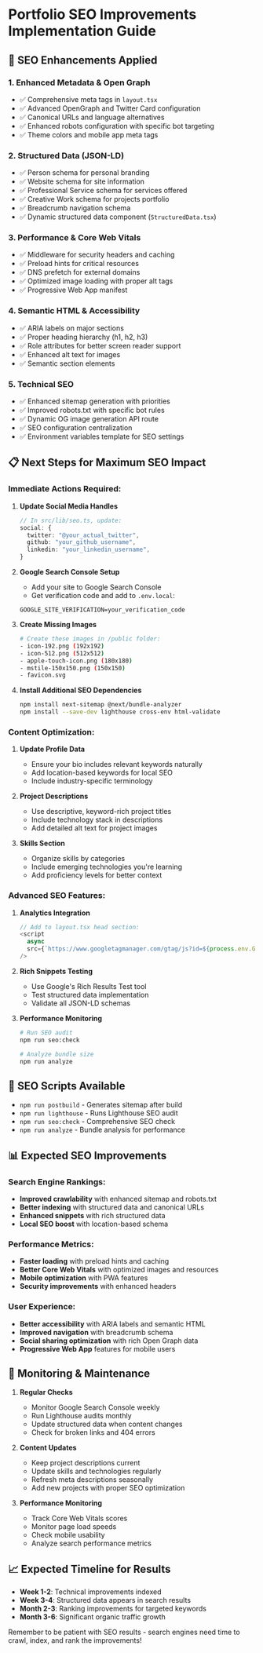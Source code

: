 # Portfolio SEO Improvements Implementation Guide

## 🚀 SEO Enhancements Applied

### 1. **Enhanced Metadata & Open Graph**

- ✅ Comprehensive meta tags in `layout.tsx`
- ✅ Advanced OpenGraph and Twitter Card configuration
- ✅ Canonical URLs and language alternatives
- ✅ Enhanced robots configuration with specific bot targeting
- ✅ Theme colors and mobile app meta tags

### 2. **Structured Data (JSON-LD)**

- ✅ Person schema for personal branding
- ✅ Website schema for site information
- ✅ Professional Service schema for services offered
- ✅ Creative Work schema for projects portfolio
- ✅ Breadcrumb navigation schema
- ✅ Dynamic structured data component (`StructuredData.tsx`)

### 3. **Performance & Core Web Vitals**

- ✅ Middleware for security headers and caching
- ✅ Preload hints for critical resources
- ✅ DNS prefetch for external domains
- ✅ Optimized image loading with proper alt tags
- ✅ Progressive Web App manifest

### 4. **Semantic HTML & Accessibility**

- ✅ ARIA labels on major sections
- ✅ Proper heading hierarchy (h1, h2, h3)
- ✅ Role attributes for better screen reader support
- ✅ Enhanced alt text for images
- ✅ Semantic section elements

### 5. **Technical SEO**

- ✅ Enhanced sitemap generation with priorities
- ✅ Improved robots.txt with specific bot rules
- ✅ Dynamic OG image generation API route
- ✅ SEO configuration centralization
- ✅ Environment variables template for SEO settings

## 📋 Next Steps for Maximum SEO Impact

### Immediate Actions Required:

1. **Update Social Media Handles**

   ```typescript
   // In src/lib/seo.ts, update:
   social: {
     twitter: "@your_actual_twitter",
     github: "your_github_username",
     linkedin: "your_linkedin_username",
   }
   ```

2. **Google Search Console Setup**

   - Add your site to Google Search Console
   - Get verification code and add to `.env.local`:

   ```
   GOOGLE_SITE_VERIFICATION=your_verification_code
   ```

3. **Create Missing Images**

   ```bash
   # Create these images in /public folder:
   - icon-192.png (192x192)
   - icon-512.png (512x512)
   - apple-touch-icon.png (180x180)
   - mstile-150x150.png (150x150)
   - favicon.svg
   ```

4. **Install Additional SEO Dependencies**
   ```bash
   npm install next-sitemap @next/bundle-analyzer
   npm install --save-dev lighthouse cross-env html-validate
   ```

### Content Optimization:

1. **Update Profile Data**

   - Ensure your bio includes relevant keywords naturally
   - Add location-based keywords for local SEO
   - Include industry-specific terminology

2. **Project Descriptions**

   - Use descriptive, keyword-rich project titles
   - Include technology stack in descriptions
   - Add detailed alt text for project images

3. **Skills Section**
   - Organize skills by categories
   - Include emerging technologies you're learning
   - Add proficiency levels for better context

### Advanced SEO Features:

1. **Analytics Integration**

   ```typescript
   // Add to layout.tsx head section:
   <script
     async
     src={`https://www.googletagmanager.com/gtag/js?id=${process.env.GOOGLE_ANALYTICS_ID}`}
   />
   ```

2. **Rich Snippets Testing**

   - Use Google's Rich Results Test tool
   - Test structured data implementation
   - Validate all JSON-LD schemas

3. **Performance Monitoring**

   ```bash
   # Run SEO audit
   npm run seo:check

   # Analyze bundle size
   npm run analyze
   ```

## 🔧 SEO Scripts Available

- `npm run postbuild` - Generates sitemap after build
- `npm run lighthouse` - Runs Lighthouse SEO audit
- `npm run seo:check` - Comprehensive SEO check
- `npm run analyze` - Bundle analysis for performance

## 📊 Expected SEO Improvements

### Search Engine Rankings:

- **Improved crawlability** with enhanced sitemap and robots.txt
- **Better indexing** with structured data and canonical URLs
- **Enhanced snippets** with rich structured data
- **Local SEO boost** with location-based schema

### Performance Metrics:

- **Faster loading** with preload hints and caching
- **Better Core Web Vitals** with optimized images and resources
- **Mobile optimization** with PWA features
- **Security improvements** with enhanced headers

### User Experience:

- **Better accessibility** with ARIA labels and semantic HTML
- **Improved navigation** with breadcrumb schema
- **Social sharing optimization** with rich Open Graph data
- **Progressive Web App** features for mobile users

## 🎯 Monitoring & Maintenance

1. **Regular Checks**

   - Monitor Google Search Console weekly
   - Run Lighthouse audits monthly
   - Update structured data when content changes
   - Check for broken links and 404 errors

2. **Content Updates**

   - Keep project descriptions current
   - Update skills and technologies regularly
   - Refresh meta descriptions seasonally
   - Add new projects with proper SEO optimization

3. **Performance Monitoring**
   - Track Core Web Vitals scores
   - Monitor page load speeds
   - Check mobile usability
   - Analyze search performance metrics

## 📈 Expected Timeline for Results

- **Week 1-2**: Technical improvements indexed
- **Week 3-4**: Structured data appears in search results
- **Month 2-3**: Ranking improvements for targeted keywords
- **Month 3-6**: Significant organic traffic growth

Remember to be patient with SEO results - search engines need time to crawl, index, and rank the improvements!
